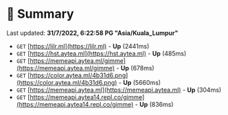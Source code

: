 # 📖 Summary
Last updated: **31/7/2022, 6:22:58 PG "Asia/Kuala_Lumpur"**

- `GET` [https://lilr.ml](https://lilr.ml) - **Up** (2441ms)
- `GET` [https://hst.aytea.ml](https://hst.aytea.ml) - **Up** (485ms)
- `GET` [https://memeapi.aytea.ml/gimme](https://memeapi.aytea.ml/gimme) - **Up** (678ms)
- `GET` [https://color.aytea.ml/4b31d6.png](https://color.aytea.ml/4b31d6.png) - **Up** (5660ms)
- `GET` [https://memeapi.aytea.ml](https://memeapi.aytea.ml) - **Up** (304ms)
- `GET` [https://memeapi.aytea14.repl.co/gimme](https://memeapi.aytea14.repl.co/gimme) - **Up** (836ms)
